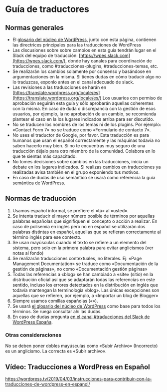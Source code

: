 # Guía de traductores

## Normas generales

- El [glosario del núcleo de WordPress](https://translate.wordpress.org/locale/es/default/glossary/), junto con esta página, contienen las directrices principales para las traducciones de WordPress
- Las discusiones sobre sobre cambios en esta guía tendrán lugar en el Slack del equipo de traducción: [https://wpes.slack.com](https://wpes.slack.com/), donde hay canales para coordinación de traducciones, como #traducciones-plugins, #traducciones-temas, etc.
- Se realizarán los cambios solamente por consenso y basándose en argumentaciones en la misma. Si tienes dudas en cómo traducir algo no lo traduzcas, exponlo antes en el canal adecuado de slack.
- Las revisiones a las traducciones se harán en [https://translate.wordpress.org/locale/es](https://translate.wordpress.org/locale/es/) Los usuarios con permiso de aprobación seguirán esta guía y sólo aprobarán aquellas coherentes con la misma. En caso de duda o discrepancia con la gestión de esos usuarios, por ejemplo, la no aprobación de un cambio, se recomienda plantear el caso en la los lugares indicados arriba para ser discutido.
- No se traducen los nombres de los temas ni de los plugins. Por ejemplo: «Contact Form 7» no se traduce como «Formulario de contacto 7».
- No uses el traductor de Google, por favor. Esta traducción es para humanos que usan el español correctamente y las máquinas todavía no saben hacerlo muy bien. Si no te encuentras muy seguro de una traducción déjalo para otro miembro de la comunidad. Colabora en lo que te sientas más capacitado.
- No tomes decisiones sobre cambios en las traducciones, inicia un debate en los lugares indicados. Si realizas cambios en traducciones ya realizadas avisa también en el grupo exponiendo tus motivos.
- En caso de dudas de uso semántico se usará como referencia la guía semántica de WordPress.

## Normas de traducción

1. Usamos español informal, se prefiere el «tú» al «usted».
2. Se intenta traducir el mayor número posible de términos por aquellas palabras españolas que signifiquen el concepto o acción a realizar. En caso de polisemia en inglés pero no en español se utilizarán dos palabras distintas en español, aquellas que se refieran correctamente al término inglés para ese contexto.
3. Se usan mayúsculas cuando el texto se refiere a un elemento del sistema, pero solo en la primera palabra para evitar anglicismos (ver notas al fondo)
4. Se realizarán traducciones contextuales, no literales. Ej: «Page Management Documentation» se traduce como «Documentación de la gestión de páginas», no como «Documentación gestión páginas»
5. Todas las referencias a «blog» se han cambiado a «site» (sitio) en la distribución oficial así que se adaptarán todas las referencias en este sentido, incluso los errores detectados en la distribución en inglés que todavía mantengan la terminología «blog». Las únicas excepciones son aquellas que se refieren, por ejemplo, a «Importar un blog de Blogger»
6. Siempre usamos comillas españolas («»).
7. Se usará [el glosario del núcleo de WordPress](https://translate.wordpress.org/locale/es/default/glossary/) como base para todos los términos. Se ruega consultar ahí las dudas.
8. En caso de dudas pregunta [en el canal #traducciones del Slack de WordPress España](https://es.wordpress.org/team/handbook/equipo/chat/).

### Otras consideraciones

No se deben poner dobles mayúsculas como «Subir Archivo» (Incorrecto) es un anglicismo. La correcta es «Subir archivo».

## Vídeo: Traducciones a WordPress en Español

https://wordpress.tv/2019/04/03/instrucciones-para-contribuir-con-la-traducciones-de-wordpress-en-espanol/